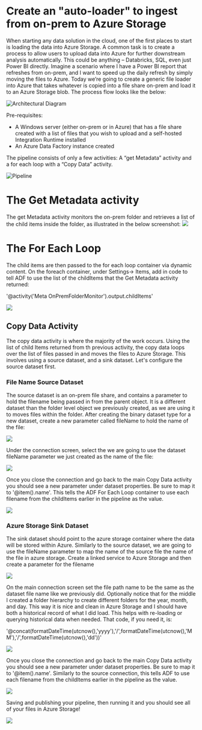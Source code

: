 # Create an "auto-loader" to ingest from on-prem to Azure Storage

When starting any data solution in the cloud, one of the first places to start is loading the data into Azure Storage. A common task is to create a process to allow users to upload data into Azure for further downstream analysis automatically. This could be anything – Databricks, SQL, even just Power BI directly. Imagine a scenario where I have a Power BI report that refreshes from on-prem, and I want to speed up the daily refresh by simply moving the files to Azure. Today we’re going to create a generic file loader into Azure that takes whatever is copied into a file share on-prem and load it to an Azure Storage blob. The process flow looks like the below:

![Architectural Diagram](./images/ArchitecturalDiagram.jpg)

Pre-requisites:
* A Windows server (either on-prem or in Azure) that has a file share created with a list of files that you wish to upload and a self-hosted Integration Runtime installed
* An Azure Data Factory instance created

The pipeline consists of only a few activities: A “get Metadata” activity and a for each loop with a “Copy Data” activity.

![Pipeline](./images/Pipeline.jpg)

# The Get Metadata activity
The get Metadata activity monitors the on-prem folder and retrieves a list of the child items inside the folder, as illustrated in the below screenshot:
![](./images/getMetadataActivity.jpg)

# The For Each Loop
The child items are then passed to the for each loop container via dynamic content. On the foreach container, under Settings-> Items, add in code to tell ADF to use the list of the childItems that the Get Metadata activity returned:

'@activity('Meta OnPremFolderMonitor').output.childItems'

![](./images/forEachContainerContent.jpg)

## Copy Data Activity
The copy data activity is where the majority of the work occurs. Using the list of child Items returned from th previous activity, the copy data loops over the list of files passed in and moves the files to Azure Storage. This involves using a source dataset, and a sink dataset. Let's configure the source dataset first.

### File Name Source Dataset
The source dataset is an on-prem file share, and contains a parameter to hold the filename being passed in from the parent object. It is a different dataset than the folder level object we previously created, as we are using it to moves files within the folder. After creating the binary dataset type for a new dataset, create a new parameter called fileName to hold the name of the file:

![](./images/sourceFileNameParameter.jpg)

Under the connection screen, select the we are going to use the dataset fileName parameter we just created as the name of the file:

![](./images/sourceDataSetFileName.jpg)

Once you close the connection and go back to the main Copy Data activity you should see a new parameter under dataset properties. Be sure to map it to '@item().name'. This tells the ADF For Each Loop container to use each filename from the childItems earlier in the pipeline as the value.

![](./images/sourceCopyFileNameParam)

### Azure Storage Sink Dataset
The sink dataset should point to the azure storage container where the data will be stored within Azure. Similarly to the source dataset, we are going to use the fileName parameter to map the name of the source file the name of the file in azure storage. Create a linked service to Azure Storage and then create a parameter for the filename

![](./images/sinkBlobFileNameParameter.jpg)

On the main connection screen set the file path name to be the same as the dataset file name like we previously did. Optionally notice that for the middle I created a folder hierarchy to create different folders for the year, month, and day. This way it is nice and clean in Azure Storage and I should have both a historical record of what I did load. This helps with re-loading or querying historical data when needed. That code, if you need it, is:

'@concat(formatDateTime(utcnow(),'yyyy'),'/',formatDateTime(utcnow(),'MM'),'/',formatDateTime(utcnow(),'dd'))'

![](./images/sinkBlobFileNameConnection.jpg)

Once you close the connection and go back to the main Copy Data activity you should see a new parameter under dataset properties. Be sure to map it to '@item().name'. Similarly to the source connection, this tells ADF to use each filename from the childItems earlier in the pipeline as the value.

![](./images/sinkCopyFileNameParameter.jpg)

Saving and publishing your pipeline, then running it and you should see all of your files in Azure Storage!

![](./images/loadedFiles.jpg)